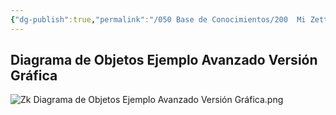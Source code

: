 ```yaml
---
{"dg-publish":true,"permalink":"/050 Base de Conocimientos/200  Mi Zettelkasten/100 Docencia/IS1/2025/Clase 07 Modelo Conceptual del UML - Diagramas/Zk Modelo Conceptual del UML (Diagrama de Objetos) Ejemplo Avanzado Versión Gráfica/","tags":["digitalGarden"]}
---
```


## Diagrama de Objetos Ejemplo Avanzado Versión Gráfica

![Zk Diagrama de Objetos Ejemplo Avanzado Versión Gráfica.png](/img/user/050%20Base%20de%20Conocimientos/200%20%20Mi%20Zettelkasten/100%20Docencia/IS1/2025/Clase%2007%20Modelo%20Conceptual%20del%20UML%20-%20Diagramas/000%20Adjuntos/Zk%20Diagrama%20de%20Objetos%20Ejemplo%20Avanzado%20Versi%C3%B3n%20Gr%C3%A1fica.png)